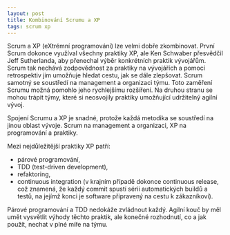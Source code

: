 ```yaml
---
layout: post
title: Kombinování Scrumu a XP
tags: scrum xp
---
```


Scrum a XP (eXtrémní programování) lze velmi dobře zkombinovat.
První Scrum dokonce využíval všechny praktiky XP, ale Ken Schwaber přesvědčil Jeff Sutherlanda,
aby přenechal výběr konkrétních praktik vývojářům. Scrum tak nechává zodpovědnost za praktiky na
vývojářích a pomocí retrospektiv jim umožňuje hledat cestu, jak se dále zlepšovat.
Scrum samotný se soustředí na management a organizaci týmu. Toto zaměření Scrumu možná pomohlo
jeho rychlejšímu rozšíření. Na druhou stranu se mohou trápit týmy, které si neosvojily
praktiky umožňující udržitelný agilní vývoj.

Spojení Scrumu a XP je snadné, protože každá metodika se soustředí na jinou oblast vývoje.
Scrum na management a organizaci, XP na programování a praktiky.

Mezi nejdůležitější praktiky XP patří:
- párové programování,
- TDD (test-driven development),
- refaktoring,
- continuous integration (v krajním případě dokonce continuous release, což znamená,
  že každý commit spustí sérii automatických buildů a testů, na jejímž konci je software připravený na cestu k zákazníkovi).

Párové programování a TDD nedokáže zvládnout každý. Agilní kouč by měl umět vysvětlit výhody těchto praktik,
ale konečné rozhodnutí, co a jak použít, nechat v plné míře na týmu.
